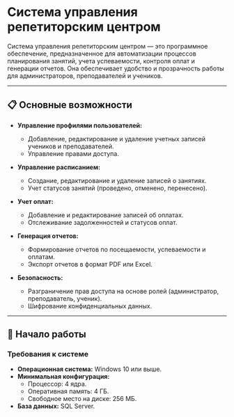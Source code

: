# Система управления репетиторским центром

Система управления репетиторским центром — это программное обеспечение, предназначенное для автоматизации процессов планирования занятий, учета успеваемости, контроля оплат и генерации отчетов. Она обеспечивает удобство и прозрачность работы для администраторов, преподавателей и учеников.

---

## 📋 Основные возможности

- **Управление профилями пользователей:**
  - Добавление, редактирование и удаление учетных записей учеников и преподавателей.
  - Управление правами доступа.
  
- **Управление расписанием:**
  - Создание, редактирование и удаление записей о занятиях.
  - Учет статусов занятий (проведено, отменено, перенесено).

- **Учет оплат:**
  - Добавление и редактирование записей об оплатах.
  - Отслеживание задолженностей и статусов оплат.
  
- **Генерация отчетов:**
  - Формирование отчетов по посещаемости, успеваемости и оплатам.
  - Экспорт отчетов в формат PDF или Excel.

- **Безопасность:**
  - Разграничение прав доступа на основе ролей (администратор, преподаватель, ученик).
  - Шифрование конфиденциальных данных.

---

## 🚀 Начало работы

### Требования к системе

- **Операционная система:** Windows 10 или выше.
- **Минимальная конфигурация:**
  - Процессор: 4 ядра.
  - Оперативная память: 4 ГБ.
  - Свободное место на диске: 256 МБ.
- **База данных:** SQL Server.


